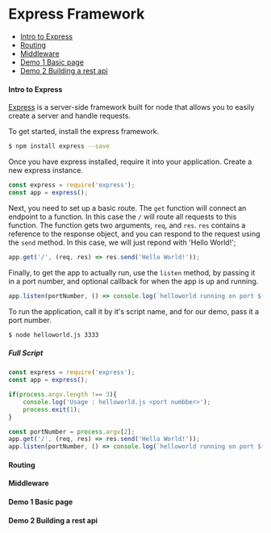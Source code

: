 # Express Framework
- [Intro to Express](#intro-to-express)
- [Routing](#routing)
- [Middleware](#middleware)
- [Demo 1 Basic page](#demo-1-basic-page)
- [Demo 2 Building a rest api](#demo-2-building-a-rest-api)

#### Intro to Express
[Express](https://expressjs.com/) is a server-side framework built for node that allows you to easily create a server and handle requests. 

To get started, install the express framework.
```sh
$ npm install express --save
```

Once you have express installed, require it into your application. Create a new express instance.
```javascript
const express = require('express');
const app = express();
```
Next, you need to set up a basic route. The `get` function will connect an endpoint to a function. In this case the `/` will route all requests to this function. The function gets two arguments, `req`, and `res`. `res` contains a reference to the response object, and you can respond to the request using the `send` method. In this case, we will just repond with 'Hello World!';
```javascript
app.get('/', (req, res) => res.send('Hello World!'));
```

Finally, to get the app to actually run, use the `listen` method, by passing it in a port number, and optional callback for when the app is up and running.
```javascript
app.listen(portNumber, () => console.log(`helloworld running on port ${portNumber}`));
```
To run the application, call it by it's script name, and for our demo, pass it a port number.
```sh
$ node helloworld.js 3333
```
##### Full Script
```javascript
const express = require('express');
const app = express();

if(process.argv.length !== 3){
	console.log('Usage : helloworld.js <port numbber>');
	process.exit(1);
}

const portNumber = process.argv[2];
app.get('/', (req, res) => res.send('Hello World!'));
app.listen(portNumber, () => console.log(`helloworld running on port ${portNumber}`));
````

#### Routing

#### Middleware

#### Demo 1 Basic page

#### Demo 2 Building a rest api
